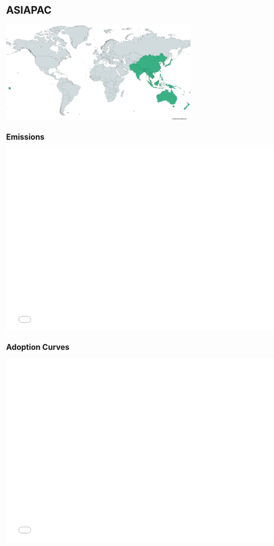 



# ASIAPAC 
  
![](../region%20maps/ASIAPAC.png)  
  
  

## Emissions
<iframe id='igraph' scrolling='no' style='border:none' seamless='seamless' src= "mwedges-pathway-ASIAPAC-dauffi.html" height='500' width='150%'></iframe>  
  

## Adoption Curves
<iframe id='igraph' scrolling='no' style='border:none' seamless='seamless' src= "scurves-ASIAPAC-pathway-dauffi.html" height='500' width='150%'></iframe>  
